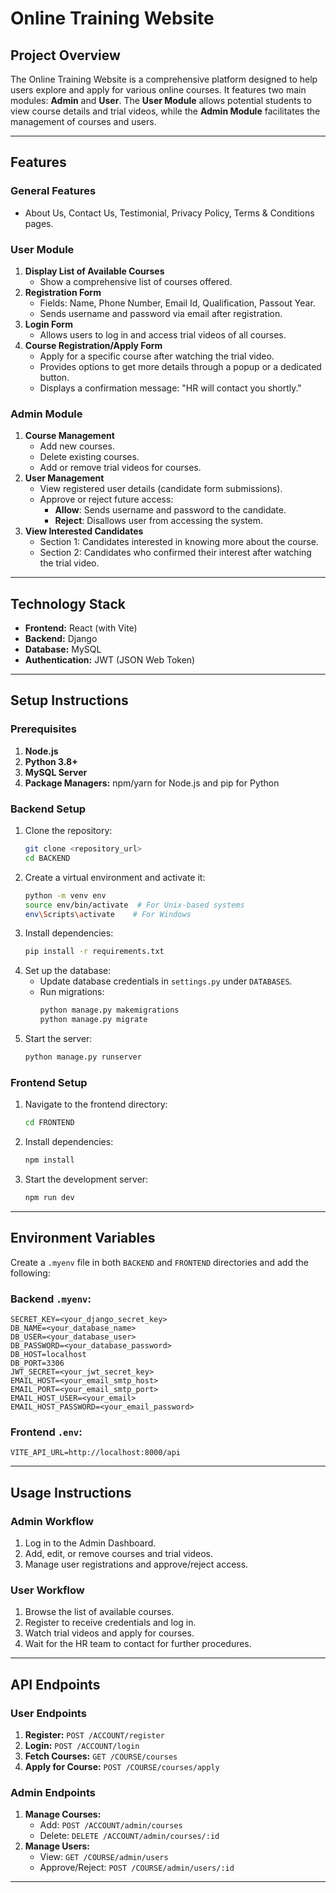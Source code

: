 # Online Training Website

## Project Overview
The Online Training Website is a comprehensive platform designed to help users explore and apply for various online courses. It features two main modules: **Admin** and **User**. The **User Module** allows potential students to view course details and trial videos, while the **Admin Module** facilitates the management of courses and users.

---

## Features

### General Features
- About Us, Contact Us, Testimonial, Privacy Policy, Terms & Conditions pages.

### User Module
1. **Display List of Available Courses**
   - Show a comprehensive list of courses offered.
2. **Registration Form**
   - Fields: Name, Phone Number, Email Id, Qualification, Passout Year.
   - Sends username and password via email after registration.
3. **Login Form**
   - Allows users to log in and access trial videos of all courses.
4. **Course Registration/Apply Form**
   - Apply for a specific course after watching the trial video.
   - Provides options to get more details through a popup or a dedicated button.
   - Displays a confirmation message: "HR will contact you shortly."

### Admin Module
1. **Course Management**
   - Add new courses.
   - Delete existing courses.
   - Add or remove trial videos for courses.
2. **User Management**
   - View registered user details (candidate form submissions).
   - Approve or reject future access:
     - **Allow**: Sends username and password to the candidate.
     - **Reject**: Disallows user from accessing the system.
3. **View Interested Candidates**
   - Section 1: Candidates interested in knowing more about the course.
   - Section 2: Candidates who confirmed their interest after watching the trial video.

---

## Technology Stack

- **Frontend:** React (with Vite)
- **Backend:** Django
- **Database:** MySQL
- **Authentication:** JWT (JSON Web Token)

---

## Setup Instructions

### Prerequisites
1. **Node.js**
2. **Python 3.8+**
3. **MySQL Server**
4. **Package Managers:** npm/yarn for Node.js and pip for Python

### Backend Setup
1. Clone the repository:
   ```bash
   git clone <repository_url>
   cd BACKEND
   ```
2. Create a virtual environment and activate it:
   ```bash
   python -m venv env
   source env/bin/activate  # For Unix-based systems
   env\Scripts\activate    # For Windows
   ```
3. Install dependencies:
   ```bash
   pip install -r requirements.txt
   ```
4. Set up the database:
   - Update database credentials in `settings.py` under `DATABASES`.
   - Run migrations:
     ```bash
     python manage.py makemigrations
     python manage.py migrate
     ```
5. Start the server:
   ```bash
   python manage.py runserver
   ```

### Frontend Setup
1. Navigate to the frontend directory:
   ```bash
   cd FRONTEND
   ```
2. Install dependencies:
   ```bash
   npm install
   ```
3. Start the development server:
   ```bash
   npm run dev
   ```

---

## Environment Variables

Create a `.myenv` file in both `BACKEND` and `FRONTEND` directories and add the following:

### Backend `.myenv`:
```
SECRET_KEY=<your_django_secret_key>
DB_NAME=<your_database_name>
DB_USER=<your_database_user>
DB_PASSWORD=<your_database_password>
DB_HOST=localhost
DB_PORT=3306
JWT_SECRET=<your_jwt_secret_key>
EMAIL_HOST=<your_email_smtp_host>
EMAIL_PORT=<your_email_smtp_port>
EMAIL_HOST_USER=<your_email>
EMAIL_HOST_PASSWORD=<your_email_password>
```

### Frontend `.env`:
```
VITE_API_URL=http://localhost:8000/api
```

---

## Usage Instructions

### Admin Workflow
1. Log in to the Admin Dashboard.
2. Add, edit, or remove courses and trial videos.
3. Manage user registrations and approve/reject access.

### User Workflow
1. Browse the list of available courses.
2. Register to receive credentials and log in.
3. Watch trial videos and apply for courses.
4. Wait for the HR team to contact for further procedures.

---

## API Endpoints

### User Endpoints
1. **Register:** `POST /ACCOUNT/register`
2. **Login:** `POST /ACCOUNT/login`
3. **Fetch Courses:** `GET /COURSE/courses`
4. **Apply for Course:** `POST /COURSE/courses/apply`

### Admin Endpoints
1. **Manage Courses:**
   - Add: `POST /ACCOUNT/admin/courses`
   - Delete: `DELETE /ACCOUNT/admin/courses/:id`
2. **Manage Users:**
   - View: `GET /COURSE/admin/users`
   - Approve/Reject: `POST /COURSE/admin/users/:id`

---

